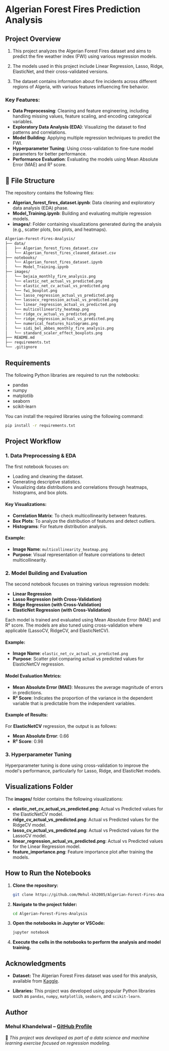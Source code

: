 # Algerian Forest Fires Prediction Analysis

## Project Overview
1. This project analyzes the Algerian Forest Fires dataset and aims to predict the fire weather index (FWI) using various regression models. 

2. The models used in this project include Linear Regression, Lasso, Ridge, ElasticNet, and their cross-validated versions. 

3. The dataset contains information about fire incidents across different regions of Algeria, with various features influencing fire behavior.

### Key Features:
- **Data Preprocessing**: Cleaning and feature engineering, including handling missing values, feature scaling, and encoding categorical variables.
- **Exploratory Data Analysis (EDA)**: Visualizing the dataset to find patterns and correlations.
- **Model Building**: Applying multiple regression techniques to predict the FWI.
- **Hyperparameter Tuning**: Using cross-validation to fine-tune model parameters for better performance.
- **Performance Evaluation**: Evaluating the models using Mean Absolute Error (MAE) and R² score.

## 📂 File Structure
The repository contains the following files:
- **Algerian_forest_fires_dataset.ipynb**: Data cleaning and exploratory data analysis (EDA) phase.
- **Model_Training.ipynb**: Building and evaluating multiple regression models.
- **images/**: Folder containing visualizations generated during the analysis (e.g., scatter plots, box plots, and heatmaps).

```bash
Algerian-Forest-Fires-Analysis/
├── data/
│   ├── Algerian_forest_fires_dataset.csv
│   └── Algerian_forest_fires_cleaned_dataset.csv
├── notebooks/
│   └── Algerian_forest_fires_dataset.ipynb
│   └── Model_Training.ipynb
├── images/
│   └── bejaia_monthly_fire_analysis.png
│   └── elastic_net_actual_vs_predicted.png
│   └── elastic_net_cv_actual_vs_predicted.png
│   └── fwi_boxplot.png
│   └── lasso_regression_actual_vs_predicted.png
│   └── lassocv_regression_actual_vs_predicted.png
│   └── linear_regression_actual_vs_predicted.png
│   └── multicollinearity_heatmap.png
│   └── ridge_cv_actual_vs_predicted.png
│   └── ridge_regression_actual_vs_predicted.png
│   └── numerical_features_histograms.png
│   └── sidi_bel_abbes_monthly_fire_analysis.png
│   └── standard_scaler_effect_boxplots.png
├── README.md
├── requirements.txt
└── .gitignore
```

## Requirements
The following Python libraries are required to run the notebooks:
- pandas
- numpy
- matplotlib
- seaborn
- scikit-learn

You can install the required libraries using the following command:

```bash
pip install -r requirements.txt
```

## Project Workflow

### 1. Data Preprocessing & EDA
The first notebook focuses on:
- Loading and cleaning the dataset.
- Generating descriptive statistics.
- Visualizing data distributions and correlations through heatmaps, histograms, and box plots.

#### Key Visualizations:
- **Correlation Matrix**: To check multicollinearity between features.
- **Box Plots**: To analyze the distribution of features and detect outliers.
- **Histograms**: For feature distribution analysis.

#### Example:
- **Image Name**: `multicollinearity_heatmap.png`
- **Purpose**: Visual representation of feature correlations to detect multicollinearity.

### 2. Model Building and Evaluation
The second notebook focuses on training various regression models:
- **Linear Regression**
- **Lasso Regression (with Cross-Validation)**
- **Ridge Regression (with Cross-Validation)**
- **ElasticNet Regression (with Cross-Validation)**

Each model is trained and evaluated using Mean Absolute Error (MAE) and R² score. The models are also tuned using cross-validation where applicable (LassoCV, RidgeCV, and ElasticNetCV).

#### Example:
- **Image Name**: `elastic_net_cv_actual_vs_predicted.png`
- **Purpose**: Scatter plot comparing actual vs predicted values for ElasticNetCV regression.

#### Model Evaluation Metrics:
- **Mean Absolute Error (MAE)**: Measures the average magnitude of errors in predictions.
- **R² Score**: Indicates the proportion of the variance in the dependent variable that is predictable from the independent variables.

#### Example of Results:
For **ElasticNetCV** regression, the output is as follows:
- **Mean Absolute Error**: 0.66
- **R² Score**: 0.98

### 3. Hyperparameter Tuning
Hyperparameter tuning is done using cross-validation to improve the model's performance, particularly for Lasso, Ridge, and ElasticNet models.

## Visualizations Folder
The **images/** folder contains the following visualizations:
- **elastic_net_cv_actual_vs_predicted.png**: Actual vs Predicted values for the ElasticNetCV model.
- **ridge_cv_actual_vs_predicted.png**: Actual vs Predicted values for the RidgeCV model.
- **lasso_cv_actual_vs_predicted.png**: Actual vs Predicted values for the LassoCV model.
- **linear_regression_actual_vs_predicted.png**: Actual vs Predicted values for the Linear Regression model.
- **feature_importance.png**: Feature importance plot after training the models.

## How to Run the Notebooks

1. **Clone the repository:**
   ```bash
   git clone https://github.com/Mehul-kh2005/Algerian-Forest-Fires-Analysis.git
   ```

2. **Navigate to the project folder:**
    ```bash
    cd Algerian-Forest-Fires-Analysis
    ```

3. **Open the notebooks in Jupyter or VSCode:**
    ```bash
    jupyter notebook
    ```

4. **Execute the cells in the notebooks to perform the analysis and model training.**


## Acknowledgments
- **Dataset:** The Algerian Forest Fires dataset was used for this analysis, available from [Kaggle](https://www.kaggle.com/datasets/nitinchoudhary012/algerian-forest-fires-dataset).

- **Libraries:** This project was developed using popular Python libraries such as `pandas`, `numpy`, `matplotlib`, `seaborn`, and `scikit-learn`.

## Author

### Mehul Khandelwal – [GitHub Profile](https://github.com/Mehul-kh2005/) 
📝 *This project was developed as part of a data science and machine learning exercise focused on regression modeling.*